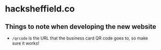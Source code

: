 # hacksheffield.co

## Things to note when developing the new website

- `/qrcode` is the URL that the business card QR code goes to, so make sure it works!
